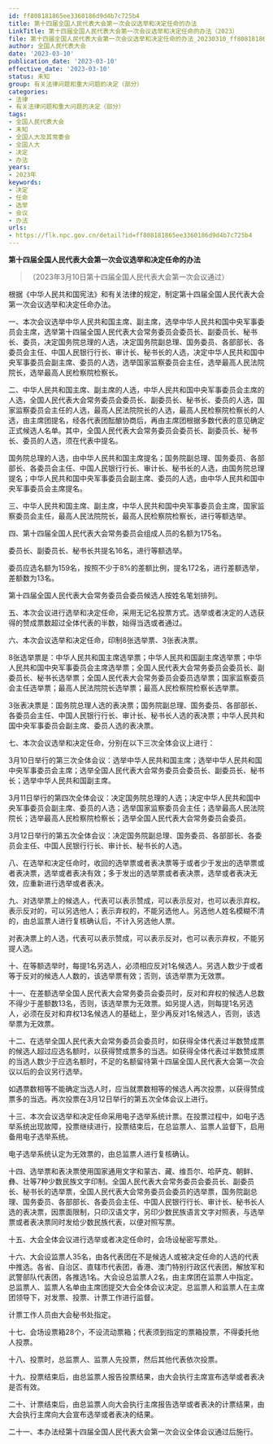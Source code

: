 ```yaml
---
id: ff808181865ee3360186d9d4b7c725b4
title: 第十四届全国人民代表大会第一次会议选举和决定任命的办法
LinkTitle: 第十四届全国人民代表大会第一次会议选举和决定任命的办法（2023）
file: 第十四届全国人民代表大会第一次会议选举和决定任命的办法_20230310_ff808181865ee3360186d9d4b7c725b4.docx
author: 全国人民代表大会
date: '2023-03-10'
publication_date: '2023-03-10'
effective_date: '2023-03-10'
status: 未知
group: 有关法律问题和重大问题的决定（部分）
categories:
- 法律
- 有关法律问题和重大问题的决定（部分）
tags:
- 全国人民代表大会
- 未知
- 全国人大及其常委会
- 全国人大
- 决定
- 办法
years:
- 2023年
keywords:
- 决定
- 任命
- 选举
- 会议
- 办法
urls:
- https://flk.npc.gov.cn/detail?id=ff808181865ee3360186d9d4b7c725b4
---
```


**第十四届全国人民代表大会第一次会议选举和决定任命的办法**

> （2023年3月10日第十四届全国人民代表大会第一次会议通过）

根据《中华人民共和国宪法》和有关法律的规定，制定第十四届全国人民代表大会第一次会议选举和决定任命办法。

一、本次会议选举中华人民共和国主席、副主席，选举中华人民共和国中央军事委员会主席，选举第十四届全国人民代表大会常务委员会委员长、副委员长、秘书长、委员，决定国务院总理的人选，决定国务院副总理、国务委员、各部部长、各委员会主任、中国人民银行行长、审计长、秘书长的人选，决定中华人民共和国中央军事委员会副主席、委员的人选，选举国家监察委员会主任，选举最高人民法院院长，选举最高人民检察院检察长。

二、中华人民共和国主席、副主席的人选，中华人民共和国中央军事委员会主席的人选，全国人民代表大会常务委员会委员长、副委员长、秘书长、委员的人选，国家监察委员会主任的人选，最高人民法院院长的人选，最高人民检察院检察长的人选，由主席团提名，经各代表团酝酿协商后，再由主席团根据多数代表的意见确定正式候选人名单。其中，全国人民代表大会常务委员会委员长、副委员长、秘书长、委员的人选，须在代表中提名。

国务院总理的人选，由中华人民共和国主席提名；国务院副总理、国务委员、各部部长、各委员会主任、中国人民银行行长、审计长、秘书长的人选，由国务院总理提名；中华人民共和国中央军事委员会副主席、委员的人选，由中华人民共和国中央军事委员会主席提名。

三、中华人民共和国主席、副主席，中华人民共和国中央军事委员会主席，国家监察委员会主任，最高人民法院院长，最高人民检察院检察长，进行等额选举。

四、第十四届全国人民代表大会常务委员会组成人员的名额为175名。

委员长、副委员长、秘书长共提名16名，进行等额选举。

委员应选名额为159名，按照不少于8%的差额比例，提名172名，进行差额选举，差额数为13名。

第十四届全国人民代表大会常务委员会委员候选人按姓名笔划排列。

五、本次会议进行选举和决定任命，采用无记名投票方式。选举或者决定的人选获得的赞成票数超过全体代表的半数，始得当选或者通过。

六、本次会议选举和决定任命，印制8张选举票、3张表决票。

8张选举票是：中华人民共和国主席选举票；中华人民共和国副主席选举票；中华人民共和国中央军事委员会主席选举票；全国人民代表大会常务委员会委员长、副委员长、秘书长选举票；全国人民代表大会常务委员会委员选举票；国家监察委员会主任选举票；最高人民法院院长选举票；最高人民检察院检察长选举票。

3张表决票是：国务院总理人选的表决票；国务院副总理、国务委员、各部部长、各委员会主任、中国人民银行行长、审计长、秘书长人选的表决票；中华人民共和国中央军事委员会副主席、委员人选的表决票。

七、本次会议选举和决定任命，分别在以下三次全体会议上进行：

3月10日举行的第三次全体会议：选举中华人民共和国主席；选举中华人民共和国中央军事委员会主席；选举全国人民代表大会常务委员会委员长、副委员长、秘书长；选举中华人民共和国副主席。

3月11日举行的第四次全体会议：决定国务院总理的人选；决定中华人民共和国中央军事委员会副主席、委员的人选；选举国家监察委员会主任；选举最高人民法院院长；选举最高人民检察院检察长；选举全国人民代表大会常务委员会委员。

3月12日举行的第五次全体会议：决定国务院副总理、国务委员、各部部长、各委员会主任、中国人民银行行长、审计长、秘书长的人选。

八、在选举和决定任命时，收回的选举票或者表决票等于或者少于发出的选举票或者表决票，选举或者表决有效；多于发出的选举票或者表决票，选举或者表决无效，应重新进行选举或者表决。

九、对选举票上的候选人，代表可以表示赞成，可以表示反对，也可以表示弃权。表示反对的，可以另选他人；表示弃权的，不能另选他人。另选他人姓名模糊不清的，由总监票人进行复核确认后，不计入另选他人票。

对表决票上的人选，代表可以表示赞成，可以表示反对，也可以表示弃权，不能另提人选。

十、在等额选举时，每提1名另选人，必须相应反对1名候选人。另选人数少于或者等于反对的候选人人数的，该选举票有效；否则，该选举票为无效票。

十一、在差额选举全国人民代表大会常务委员会委员时，反对和弃权的候选人总数不得少于差额数13名，否则，该选举票为无效票。如另提人选，则每提1名另选人，必须在反对和弃权13名候选人的基础上，至少再反对1名候选人，否则，该选举票为无效票。

十二、在选举全国人民代表大会常务委员会委员时，如获得全体代表过半数赞成票的候选人超过应选名额时，以获得赞成票多的当选。如获得全体代表过半数赞成票的当选人数少于应选名额时，不足的名额留待第十四届全国人民代表大会第一次会议以后的会议另行选举。

如遇票数相等不能确定当选人时，应当就票数相等的候选人再次投票，以获得赞成票多的当选。再次投票在3月12日举行的第五次全体会议上进行。

十三、本次会议选举和决定任命采用电子选举系统计票。在投票过程中，如电子选举系统出现故障，投票继续进行，投票结束后，在总监票人、监票人监督下，启用备用电子选举系统。

电子选举系统认定为无效票的，由总监票人进行复核确认。

十四、选举票和表决票使用国家通用文字和蒙古、藏、维吾尔、哈萨克、朝鲜、彝、壮等7种少数民族文字印制。全国人民代表大会常务委员会委员长、副委员长、秘书长的选举票，全国人民代表大会常务委员会委员的选举票，国务院副总理、国务委员、各部部长、各委员会主任、中国人民银行行长、审计长、秘书长人选的表决票，因票面限制，只印汉语文字，另印少数民族语言文字对照表，与选举票或者表决票同时发给少数民族代表，以便对照写票。

十五、大会全体会议进行选举或者决定任命时，会场设秘密写票处。

十六、大会设监票人35名，由各代表团在不是候选人或被决定任命的人选的代表中推选。各省、自治区、直辖市代表团，香港、澳门特别行政区代表团，解放军和武警部队代表团，各推选1名。大会设总监票人2名，由主席团在监票人中指定。总监票人、监票人名单由主席团提交大会全体会议决定。总监票人和监票人在主席团领导下，对发票、投票、计票工作进行监督。

计票工作人员由大会秘书处指定。

十七、会场设票箱28个，不设流动票箱；代表须到指定的票箱投票，不得委托他人投票。

十八、投票时，总监票人、监票人先投票，然后其他代表依次投票。

十九、投票结束后，由总监票人报告投票结果，由大会执行主席宣布选举或者表决是否有效。

二十、计票结束后，由总监票人向大会执行主席报告选举或者表决的计票结果，由大会执行主席向大会宣布选举或者表决的结果。

二十一、本办法经第十四届全国人民代表大会第一次会议全体会议通过后施行。
